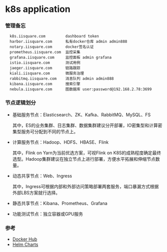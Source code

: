 # k8s application

### 管理备忘
```
  k8s.iisquare.com         dashboard token
  harbor.iisquare.com      私有docker仓库 admin admin888
  notary.iisquare.com      docker签名认证
  prometheus.iisquare.com  监控采集
  grafana.iisquare.com     监控面板 admin grafana
  istio.iisquare.com       测试用例
  jaeger.iisquare.com      链路跟踪
  kiali.iisquare.com       微服务治理
  rabbitmq.iisquare.com    消息队列 admin admin888
  kibana.iisquare.com      搜索引擎
  nebula.iisquare.com      图数据库 user:password@192.168.2.78:3699
```

### 节点逻辑划分
- 基础服务节点：Elasticsearch、ZK、Kafka、RabbitMQ、MySQL、FS

  其中，ES的业务集群、日志集群、数据集群建议分开部署，IO密集型和计算密集型服务可分配到不同的节点上。

- 计算服务节点：Hadoop、HDFS、HBASE、Flink

  其中，Flink on Yarn为当前优选方案，可视Flink on K8S的成熟程度确定最终选型。Hadoop集群建议在独立节点上进行部署，方便水平拓展和伸缩节点数量。

- 动态共享节点：Web、Ingress

  其中，Ingress可根据内部和外部访问策略部署两套服务，端口暴漏方式根据外部LBS方案就行选择。

- 静态共享节点：Kibana、Prometheus、Grafana
- 功能测试节点：独立容器或GPU服务

### 参考
- [Docker Hub](https://hub.docker.com/)
- [Helm Charts](https://hub.helm.sh/)
